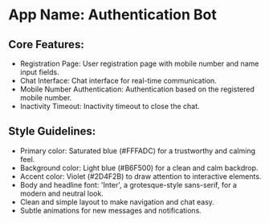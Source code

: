 # **App Name**: Authentication Bot

## Core Features:

- Registration Page: User registration page with mobile number and name input fields.
- Chat Interface: Chat interface for real-time communication.
- Mobile Number Authentication: Authentication based on the registered mobile number.
- Inactivity Timeout: Inactivity timeout to close the chat.

## Style Guidelines:

- Primary color: Saturated blue (#FFFADC) for a trustworthy and calming feel.
- Background color: Light blue (#B6F500) for a clean and calm backdrop.
- Accent color: Violet (#2D4F2B) to draw attention to interactive elements.
- Body and headline font: 'Inter', a grotesque-style sans-serif, for a modern and neutral look.
- Clean and simple layout to make navigation and chat easy.
- Subtle animations for new messages and notifications.